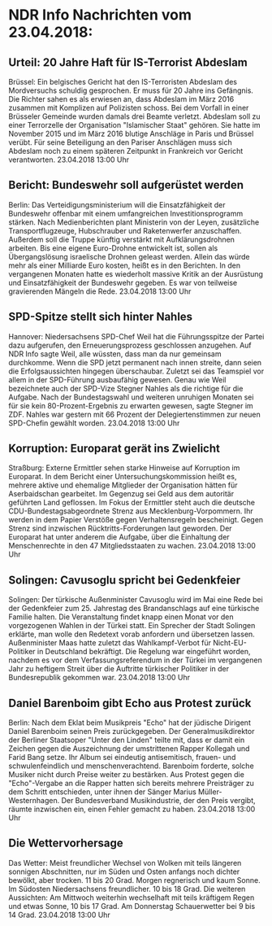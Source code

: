 # NDR Info Nachrichten vom 23.04.2018:


## Urteil: 20 Jahre Haft für IS-Terrorist Abdeslam
Brüssel: Ein belgisches Gericht hat den IS-Terroristen Abdeslam des Mordversuchs schuldig gesprochen. Er muss für 20 Jahre ins Gefängnis. Die Richter sahen es als erwiesen an, dass Abdeslam im März 2016 zusammen mit Komplizen auf Polizisten schoss. Bei dem Vorfall in einer Brüsseler Gemeinde wurden damals drei Beamte verletzt. Abdeslam soll zu einer Terrorzelle der Organisation "Islamischer Staat" gehören. Sie hatte im November 2015 und im März 2016 blutige Anschläge in Paris und Brüssel verübt. Für seine Beteiligung an den Pariser Anschlägen muss sich Abdeslam noch zu einem späteren Zeitpunkt in Frankreich vor Gericht verantworten. 23.04.2018 13:00 Uhr 

## Bericht: Bundeswehr soll aufgerüstet werden
Berlin: Das Verteidigungsministerium will die Einsatzfähigkeit der Bundeswehr offenbar mit einem umfangreichen Investitionsprogramm stärken. Nach Medienberichten plant Ministerin von der Leyen, zusätzliche Transportflugzeuge, Hubschrauber und Raketenwerfer anzuschaffen. Außerdem soll die Truppe künftig verstärkt mit Aufklärungsdrohnen arbeiten. Bis eine eigene Euro-Drohne entwickelt ist, sollen als Übergangslösung israelische Drohnen geleast werden. Allein das würde mehr als einer Milliarde Euro kosten, heißt es in den Berichten. In den vergangenen Monaten hatte es wiederholt massive Kritik an der Ausrüstung und Einsatzfähigkeit der Bundeswehr gegeben. Es war von teilweise gravierenden Mängeln die Rede. 23.04.2018 13:00 Uhr 

## SPD-Spitze stellt sich hinter Nahles
Hannover: Niedersachsens SPD-Chef Weil hat die Führungsspitze der Partei dazu aufgerufen, den Erneuerungsprozess geschlossen anzugehen. Auf NDR Info sagte Weil, alle wüssten, dass man da nur gemeinsam durchkomme. Wenn die SPD jetzt permanent nach innen streite, dann seien die Erfolgsaussichten hingegen überschaubar. Zuletzt sei das Teamspiel vor allem in der SPD-Führung ausbaufähig gewesen. Genau wie Weil bezeichnete auch der SPD-Vize Stegner Nahles als die richtige für die Aufgabe. Nach der Bundestagswahl und weiteren unruhigen Monaten sei für sie kein 80-Prozent-Ergebnis zu erwarten gewesen, sagte Stegner im ZDF. Nahles war gestern mit 66 Prozent der Delegiertenstimmen zur neuen SPD-Chefin gewählt worden. 23.04.2018 13:00 Uhr 

## Korruption: Europarat gerät ins Zwielicht
Straßburg:	Externe Ermittler sehen starke Hinweise auf Korruption im Europarat. In dem Bericht einer Untersuchungskommission heißt es, mehrere aktive und ehemalige Mitglieder der Organisation hätten für Aserbaidschan gearbeitet. Im Gegenzug sei Geld aus dem autoritär geführten Land geflossen. Im Fokus der Ermittler steht auch die deutsche CDU-Bundestagsabgeordnete Strenz aus Mecklenburg-Vorpommern. Ihr werden in dem Papier Verstöße gegen Verhaltensregeln bescheinigt. Gegen Strenz sind inzwischen Rücktritts-Forderungen laut geworden. Der Europarat hat unter anderem die Aufgabe, über die Einhaltung der Menschenrechte in den 47 Mitgliedsstaaten zu wachen. 23.04.2018 13:00 Uhr 

## Solingen: Cavusoglu spricht bei Gedenkfeier
Solingen:	Der türkische Außenminister Cavusoglu wird im Mai eine Rede bei der Gedenkfeier zum 25. Jahrestag des Brandanschlags auf eine türkische Familie halten. Die Veranstaltung findet knapp einen Monat vor den vorgezogenen Wahlen in der Türkei statt. Ein Sprecher der Stadt Solingen erklärte, man wolle den Redetext vorab anfordern und übersetzen lassen. Außenminister Maas hatte zuletzt das Wahlkampf-Verbot für Nicht-EU-Politiker in Deutschland bekräftigt. Die Regelung war eingeführt worden, nachdem es vor dem Verfassungsreferendum in der Türkei im vergangenen Jahr zu heftigem Streit über die Auftritte türkischer Politiker in der Bundesrepublik gekommen war. 23.04.2018 13:00 Uhr 

## Daniel Barenboim gibt Echo aus Protest zurück
Berlin: Nach dem Eklat beim Musikpreis "Echo" hat der jüdische Dirigent Daniel Barenboim seinen Preis zurückgegeben. Der Generalmusikdirektor der Berliner Staatsoper "Unter den Linden" teilte mit, dass er damit ein Zeichen gegen die Auszeichnung der umstrittenen Rapper Kollegah und Farid Bang setze. Ihr Album sei eindeutig antisemitisch, frauen- und schwulenfeindlich und menschenverachtend. Barenboim forderte, solche Musiker nicht durch Preise weiter zu bestärken. Aus Protest gegen die "Echo"-Vergabe an die Rapper hatten sich bereits mehrere Preisträger zu dem Schritt entschieden, unter ihnen der Sänger Marius Müller-Westernhagen. Der Bundesverband Musikindustrie, der den Preis vergibt, räumte inzwischen ein, einen Fehler gemacht zu haben. 23.04.2018 13:00 Uhr 

## Die Wettervorhersage
Das Wetter: Meist freundlicher Wechsel von Wolken mit teils längeren sonnigen Abschnitten, nur im Süden und Osten anfangs noch dichter bewölkt, aber trocken. 11 bis 20 Grad. Morgen regnerisch und kaum Sonne. Im Südosten Niedersachsens freundlicher. 10 bis 18 Grad. Die weiteren Aussichten: Am Mittwoch weiterhin wechselhaft mit teils kräftigem Regen und etwas Sonne, 10 bis 17 Grad. Am Donnerstag Schauerwetter bei 9 bis 14 Grad. 23.04.2018 13:00 Uhr 

